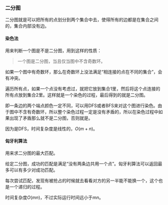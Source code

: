 ### 二分图

二分图就是可以把所有的点划分到两个集合中去，使得所有的边都是在集合之间的，集合内部没有边。

#### 染色法

用来判断一个图是不是二分图，用到这样的性质：

> 一个图是二分图，当且仅当图中不含奇数环。

如果一个图中有奇数环，那么在奇数环上没法满足“相连接的点在不同的集合”，会有冲突。

遍历所有点，如果一个点没有考虑过，就把它放到集合1里，然后将这个点连接的所有点放到集合2里。这样就是一个染色的过程，最后得到的就是二分图。

即一条边的两个端点颜色一定不同，可以用DFS或者BFS来对这个图进行染色。由于图中不含有奇数环，所以整个染色过程一定是没有矛盾的，所以在染色过程中如果出现了矛盾那么就不是二分图，否则就是。

因为是DFS，时间复杂度是线性的，$O(m+n)$。

####  匈牙利算法

用来求二分图的最大匹配。

给定二分图，成功的匹配是满足“没有两条边共用一个点”。匈牙利算法可以返回最多可以有多少对成功匹配。

每次尝试匹配，发现有被抢占的时候就去看看对方的另一半能不能换一个，这个也是一个递归的过程。

时间复杂度$O(mn)$，不过实际运行时间远小于$mn$。